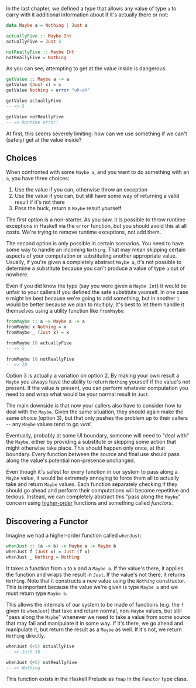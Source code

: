 In the last chapter, we defined a type that allows any value of type `a` to
carry with it additional information about if it's actually there or not:

```haskell
data Maybe a = Nothing | Just a

actuallyFive :: Maybe Int
actuallyFive = Just 5

notReallyFive :: Maybe Int
notReallyFive = Nothing
```

As you can see, attempting to get at the value inside is dangerous:

```haskell
getValue :: Maybe a -> a
getValue (Just x) = x
getValue Nothing = error "uh-oh"

getValue actuallyFive
-- => 5

getValue notReallyFive
-- => Runtime error!
```

At first, this seems severely limiting: how can we use something if we can't
(safely) get at the value inside?

## Choices

When confronted with some `Maybe a`, and you want to do something with an `a`,
you have three choices:

1. Use the value if you can, otherwise throw an exception
2. Use the value if you can, but still have some way of returning a valid result
   if it's not there
3. Pass the buck, return a `Maybe` result yourself

The first option is a non-starter. As you saw, it is possible to throw runtime
exceptions in Haskell via the `error` function, but you should avoid this at all
costs. We're trying to remove runtime exceptions, not add them.

The second option is only possible in certain scenarios. You need to have some
way to handle an incoming `Nothing`. That may mean skipping certain aspects of
your computation or substituting another appropriate value. Usually, if you're
given a completely abstract `Maybe a`, it's not possible to determine a
substitute because you can't produce a value of type `a` out of nowhere.

Even if you did know the type (say you were given a `Maybe Int`) it would be
unfair to your callers if you defined the safe substitute yourself. In one case
`0` might be best because we're going to add something, but in another `1` would
be better because we plan to multiply. It's best to let them handle it
themselves using a utility function like `fromMaybe`:

```haskell
fromMaybe :: a -> Maybe a -> a
fromMaybe x Nothing = x
fromMaybe _ (Just x) = x

fromMaybe 10 actuallyFive
-- => 5

fromMaybe 10 notReallyFive
-- => 10
```

Option 3 is actually a variation on option 2. By making your own result a
`Maybe` you always have the ability to return `Nothing` yourself if the value's
not present. If the value *is* present, you can perform whatever computation you
need to and wrap what would be your normal result in `Just`.

The main downside is that now your callers also have to consider how to deal
with the `Maybe`. Given the same situation, they should again make the same
choice (option 3), but that only pushes the problem up to their callers -- any
`Maybe` values tend to go *viral*.

Eventually, probably at some UI boundary, someone will need to "deal with" the
`Maybe`, either by providing a substitute or skipping some action that might
otherwise take place. This should happen only once, at that boundary. Every
function between the source and final use should pass along the value's
potential non-presence unchanged.

Even though it's safest for every function in our system to pass along a `Maybe`
value, it would be extremely annoying to force them all to actually take and
return `Maybe` values. Each function separately checking if they should go ahead
and perform their computations will become repetitive and tedious. Instead, we
can completely abstract this "pass along the `Maybe`" concern using
[higher-order][] functions and something called *functors*.

[higher-order]: http://learnyouahaskell.com/higher-order-functions

## Discovering a Functor

Imagine we had a higher-order function called `whenJust`:

```haskell
whenJust :: (a -> b) -> Maybe a -> Maybe b
whenJust f (Just x) = Just (f x)
whenJust _ Nothing = Nothing
```

It takes a function from `a` to `b` and a `Maybe a`. If the value's there, it
applies the function and wraps the result in `Just`. If the value's not there,
it returns `Nothing`. Note that it constructs a new value using the `Nothing`
constructor. This is important because the value we're given is type `Maybe a`
and we must return type `Maybe b`.

This allows the internals of our system to be made of functions (e.g. the `f`
given to `whenJust`) that take and return normal, non-`Maybe` values, but still
"pass along the `Maybe`" whenever we need to take a value from some source that
may fail and manipulate it in some way. If it's there, we go ahead and
manipulate it, but return the result as a `Maybe` as well. If it's not, we
return `Nothing` directly.

```haskell
whenJust (+5) actuallyFive
-- => Just 10

whenJust (+5) notReallyFive
-- => Nothing
```

This function exists in the Haskell Prelude as `fmap` in the `Functor` type
class.

